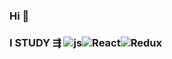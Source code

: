 ### Hi 👋
###  I STUDY ⇶ ![js](https://img.shields.io/badge/-<JS/>-4E5452?style=for-the-badge&logo=JavaScript)![React](https://img.shields.io/badge/-<React/>-82898F?style=for-the-badge&logo=React)![Redux](https://img.shields.io/badge/-<Redux/>-5D76CB?style=for-the-badge&logo=Redux)
